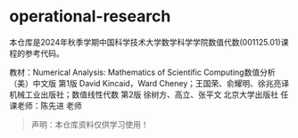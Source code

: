 # operational-research
本仓库是2024年秋季学期中国科学技术大学数学科学学院数值代数(001125.01)课程的参考代码。

教材：Numerical Analysis: Mathematics of Scientific Computing数值分析（美）中文版 第1版 David Kincaid，Ward Cheney；王国荣、俞耀明、徐兆亮译 机械工业出版社；数值线性代数 第2版 徐树方、高立、张平文 北京大学出版社
任课老师：陈先进 老师

> 声明：本仓库资料仅供学习使用！
